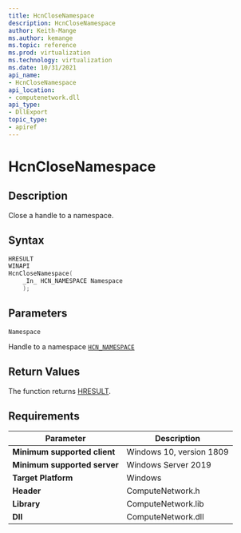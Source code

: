 ```yaml
---
title: HcnCloseNamespace
description: HcnCloseNamespace
author: Keith-Mange
ms.author: kemange
ms.topic: reference
ms.prod: virtualization
ms.technology: virtualization
ms.date: 10/31/2021
api_name:
- HcnCloseNamespace
api_location:
- computenetwork.dll
api_type:
- DllExport
topic_type:
- apiref
---
```

# HcnCloseNamespace

## Description

Close a handle to a namespace.

## Syntax

```cpp
HRESULT
WINAPI
HcnCloseNamespace(
    _In_ HCN_NAMESPACE Namespace
    );
```

## Parameters

`Namespace`

Handle to a namespace [`HCN_NAMESPACE`](./HCN_NAMESPACE.md)

## Return Values

The function returns [HRESULT](./HCNHResult.md).

## Requirements

|Parameter|Description|
|---|---|
| **Minimum supported client** | Windows 10, version 1809 |
| **Minimum supported server** | Windows Server 2019 |
| **Target Platform** | Windows |
| **Header** | ComputeNetwork.h |
| **Library** | ComputeNetwork.lib |
| **Dll** | ComputeNetwork.dll |


